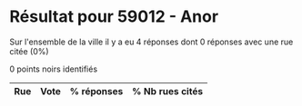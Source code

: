 # Résultat pour 59012 - Anor

Sur l'ensemble de la ville il y a eu 4 réponses dont 0 réponses avec une rue citée (0%)

0 points noirs identifiés

| Rue | Vote | % réponses | % Nb rues cités|
|-----|------|------------|----------------|
